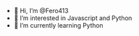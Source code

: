 - 👋 Hi, I’m @Fero413
- 👀 I’m interested in Javascript and Python
- 🌱 I’m currently learning Python


<!---
Fero413/Fero413 is a ✨ special ✨ repository because its `README.md` (this file) appears on your GitHub profile.
You can click the Preview link to take a look at your changes.
--->

